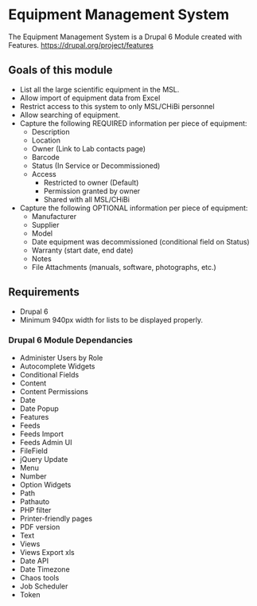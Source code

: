 # Equipment Management System
The Equipment Management System is a Drupal 6 Module created with Features.
https://drupal.org/project/features

## Goals of this module
- List all the large scientific equipment in the MSL.
- Allow import of equipment data from Excel
- Restrict access to this system to only MSL/CHiBi personnel
- Allow searching of equipment.
- Capture the following REQUIRED information per piece of equipment:
  - Description
  - Location
  - Owner (Link to Lab contacts page)
  - Barcode
  - Status (In Service or Decommissioned)
  - Access
    - Restricted to owner (Default)
    - Permission granted by owner
    - Shared with all MSL/CHiBi
- Capture the following OPTIONAL information per piece of equipment:
  - Manufacturer
  - Supplier
  - Model
  - Date equipment was decommissioned (conditional field on Status)
  - Warranty (start date, end date)
  - Notes
  - File Attachments (manuals, software, photographs, etc.)

## Requirements
- Drupal 6
- Minimum 940px width for lists to be displayed properly.
  
### Drupal 6 Module Dependancies
- Administer Users by Role
- Autocomplete Widgets
- Conditional Fields
- Content
- Content Permissions
- Date
- Date Popup
- Features
- Feeds
- Feeds Import
- Feeds Admin UI
- FileField
- jQuery Update
- Menu
- Number
- Option Widgets
- Path
- Pathauto
- PHP filter
- Printer-friendly pages
- PDF version
- Text
- Views
- Views Export xls
- Date API
- Date Timezone
- Chaos tools
- Job Scheduler
- Token
